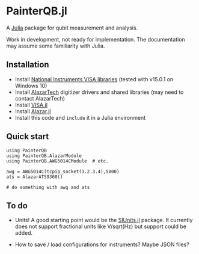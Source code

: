 PainterQB.jl
============

A [Julia](http://julialang.org) package for qubit measurement and analysis.

Work in development, not ready for implementation. The documentation may assume some familiarity
with Julia.

Installation
------------

+ Install [National Instruments VISA libraries](https://www.ni.com/visa/)
 (tested with v15.0.1 on Windows 10)
+ Install [AlazarTech](http://www.alazartech.com) digitizer drivers and shared libraries
 (may need to contact AlazarTech)
+ Install [VISA.jl](http://www.github.com/ajkeller34/VISA.jl)
+ Install [Alazar.jl](http://www.github.com/ajkeller34/Alazar.jl)
+ Install this code and `include` it in a Julia environment

Quick start
-----------

```
using PainterQB
using PainterQB.AlazarModule
using PainterQB.AWG5014CModule  # etc.

awg = AWG5014C(tcpip_socket(1.2.3.4),5000)
ats = AlazarATS9360()

# do something with awg and ats
```

To do
-----

- Units! A good starting point would be the
[SIUnits.jl](https://github.com/Keno/SIUnits.jl) package. It currently does
not support fractional units like V/sqrt(Hz) but support could be added.

- How to save / load configurations for instruments? Maybe JSON files?
